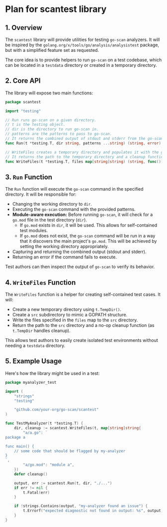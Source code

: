 # Plan for scantest library

## 1. Overview

The `scantest` library will provide utilities for testing `go-scan` analyzers. It will be inspired by the `golang.org/x/tools/go/analysis/analysistest` package, but with a simplified feature set as requested.

The core idea is to provide helpers to run `go-scan` on a test codebase, which can be located in a `testdata` directory or created in a temporary directory.

## 2. Core API

The library will expose two main functions:

```go
package scantest

import "testing"

// Run runs go-scan on a given directory.
// t is the testing object.
// dir is the directory to run go-scan in.
// patterns are the patterns to pass to go-scan.
// It returns the combined output of stdout and stderr from the go-scan command.
func Run(t *testing.T, dir string, patterns ...string) (string, error)

// WriteFiles creates a temporary directory and populates it with the given files.
// It returns the path to the temporary directory and a cleanup function.
func WriteFiles(t *testing.T, files map[string]string) (string, func())
```

## 3. `Run` Function

The `Run` function will execute the `go-scan` command in the specified directory. It will be responsible for:

*   Changing the working directory to `dir`.
*   Executing the `go-scan` command with the provided patterns.
*   **Module-aware execution:** Before running `go-scan`, it will check for a `go.mod` file in the test directory (`dir`).
    *   If `go.mod` exists in `dir`, it will be used. This allows for self-contained test modules.
    *   If `go.mod` does not exist, the `go-scan` command will be run in a way that it discovers the main project's `go.mod`. This will be achieved by setting the working directory appropriately.
*   Capturing and returning the combined output (stdout and stderr).
*   Returning an error if the command fails to execute.

Test authors can then inspect the output of `go-scan` to verify its behavior.

## 4. `WriteFiles` Function

The `WriteFiles` function is a helper for creating self-contained test cases. It will:

*   Create a new temporary directory using `t.TempDir()`.
*   Create a `src` subdirectory to mimic a GOPATH structure.
*   Write the files specified in the `files` map to the `src` directory.
*   Return the path to the `src` directory and a no-op cleanup function (as `t.TempDir` handles cleanup).

This allows test authors to easily create isolated test environments without needing a `testdata` directory.

## 5. Example Usage

Here's how the library might be used in a test:

```go
package myanalyzer_test

import (
    "strings"
    "testing"

    "github.com/your-org/go-scan/scantest"
)

func TestMyAnalyzer(t *testing.T) {
    dir, cleanup := scantest.WriteFiles(t, map[string]string{
        "a/a.go": `
package a

func main() {
    // some code that should be flagged by my-analyzer
}
`,
        "a/go.mod": "module a",
    })
    defer cleanup()

    output, err := scantest.Run(t, dir, "./...")
    if err != nil {
        t.Fatal(err)
    }

    if !strings.Contains(output, "my-analyzer found an issue") {
        t.Errorf("expected diagnostic not found in output: %s", output)
    }
}
```

